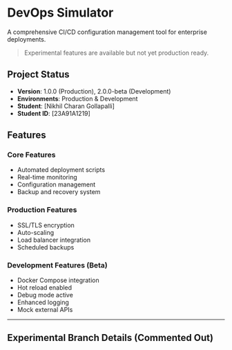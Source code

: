 # DevOps Simulator

A comprehensive CI/CD configuration management tool for enterprise deployments.

> Experimental features are available but not yet production ready.

## Project Status
- **Version**: 1.0.0 (Production), 2.0.0-beta (Development)
- **Environments**: Production & Development
- **Student**: [Nikhil Charan Gollapalli]
- **Student ID**: [23A91A1219]

## Features

### Core Features
- Automated deployment scripts
- Real-time monitoring
- Configuration management
- Backup and recovery system

### Production Features
- SSL/TLS encryption
- Auto-scaling
- Load balancer integration
- Scheduled backups

### Development Features (Beta)
- Docker Compose integration
- Hot reload enabled
- Debug mode active
- Enhanced logging
- Mock external APIs

---

## Experimental Branch Details (Commented Out)

<!--
**EXPERIMENTAL BUILD** - Advanced CI/CD configuration management with AI integration.

## Project Status
**Version**: 3.0.0-experimental
**Environment**: Testing
**Maintainer**: DevOps Innovation Team

## Cutting-Edge Features
- 🤖 AI-powered deployment optimization
- 🌐 Multi-cloud orchestration (AWS, Azure, GCP, DigitalOcean)
- 📈 Predictive scaling with machine learning
- 🔒 Zero-trust security architecture
- 🌊 Event-driven architecture
- 🎯 Chaos engineering tools

## Quick Start - Advanced Mode
```bash
# Install AI dependencies
pip install tensorflow keras

# Initialize AI models
./scripts/init-ai-models.sh

# Start with AI-enhanced mode
npm run start:ai
## FAQ
update
